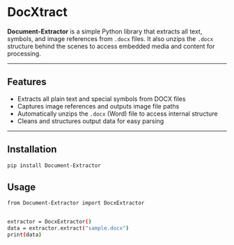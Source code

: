 # DocXtract

**Document-Extractor** is a simple Python library that extracts all text, symbols, and image references from `.docx` files. It also unzips the `.docx` structure behind the scenes to access embedded media and content for processing.

---

## Features

- Extracts all plain text and special symbols from DOCX files  
- Captures image references and outputs image file paths  
- Automatically unzips the `.docx` (Word) file to access internal structure  
- Cleans and structures output data for easy parsing  

---

## Installation

```bash
pip install Document-Extractor
```

## Usage

```bash
from Document-Extractor import DocxExtractor


extractor = DocxExtractor()
data = extractor.extract("sample.docx")
print(data)

```
